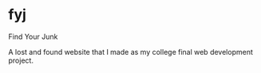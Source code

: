 # fyj
Find Your Junk

A lost and found website that I made as my college final web development project.
